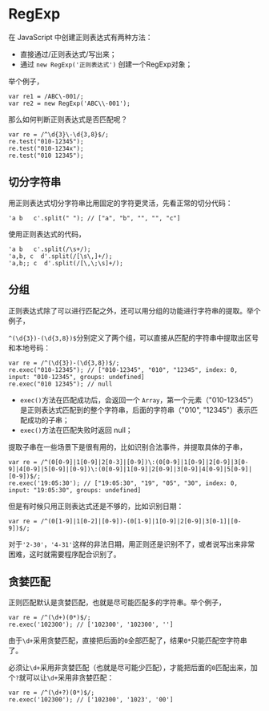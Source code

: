 # RegExp

在 JavaScript 中创建正则表达式有两种方法：

- 直接通过/正则表达式/写出来；
- 通过 `new RegExp('正则表达式')` 创建一个RegExp对象；

举个例子，

```
var re1 = /ABC\-001/;
var re2 = new RegExp('ABC\\-001');
```

那么如何判断正则表达式是否匹配呢？

```
var re = /^\d{3}\-\d{3,8}$/;
re.test("010-12345");
re.test("010-1234x");
re.test("010 12345");
```



## 切分字符串

用正则表达式切分字符串比用固定的字符更灵活，先看正常的切分代码：

```
'a b   c'.split(" "); // ["a", "b", "", "", "c"]
```

使用正则表达式的代码，

```
'a b   c'.split(/\s+/);
'a,b, c  d'.split(/[\s\,]+/);
'a,b;; c  d'.split(/[\,\;\s]+/);
```



## 分组

正则表达式除了可以进行匹配之外，还可以用分组的功能进行字符串的提取。举个例子，

`^(\d{3})-(\d{3,8})$`分别定义了两个组，可以直接从匹配的字符串中提取出区号和本地号码：

```
var re = /^(\d{3})-(\d{3,8})$/;
re.exec("010-12345"); // ["010-12345", "010", "12345", index: 0, input: "010-12345", groups: undefined]
re.exec("010 12345"); // null
```

- `exec()`方法在匹配成功后，会返回一个 `Array`，第一个元素（"010-12345"）是正则表达式匹配到的整个字符串，后面的字符串（"010", "12345"）表示匹配成功的子串；
- `exec()`方法在匹配失败时返回 null；

提取子串在一些场景下是很有用的，比如识别合法事件，并提取具体的子串，

```
var re = /^(0[0-9]|1[0-9]|2[0-3]|[0-9])\:(0[0-9]|1[0-9]|2[0-9]|3[0-9]|4[0-9]|5[0-9]|[0-9])\:(0[0-9]|1[0-9]|2[0-9]|3[0-9]|4[0-9]|5[0-9]|[0-9])$/;
re.exec('19:05:30'); // ["19:05:30", "19", "05", "30", index: 0, input: "19:05:30", groups: undefined]
```

但是有时候只用正则表达式还是不够的，比如识别日期：

```
var re = /^(0[1-9]|1[0-2]|[0-9])-(0[1-9]|1[0-9]|2[0-9]|3[0-1]|[0-9])$/;
```

对于`'2-30'`，`'4-31'`这样的非法日期，用正则还是识别不了，或者说写出来非常困难，这时就需要程序配合识别了。



## 贪婪匹配

正则匹配默认是贪婪匹配，也就是尽可能匹配多的字符串。举个例子，

```
var re = /^(\d+)(0*)$/;
re.exec('102300'); // ['102300', '102300', '']
```

由于`\d+`采用贪婪匹配，直接把后面的`0`全部匹配了，结果`0*`只能匹配空字符串了。

必须让`\d+`采用非贪婪匹配（也就是尽可能少匹配），才能把后面的`0`匹配出来，加个`?`就可以让`\d+`采用非贪婪匹配：

```
var re = /^(\d+?)(0*)$/;
re.exec('102300'); // ['102300', '1023', '00']
```

